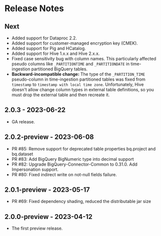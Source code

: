 # Release Notes

## Next

* Added support for Dataproc 2.2.
* Added support for customer-managed encryption key (CMEK).
* Added support for Pig and HCatalog.
* Added support for Hive 1.x.x and Hive 2.x.x.
* Fixed case sensitivity bug with column names. This particularly affected pseudo columns like
  `_PARTITIONTIME` and `_PARTITIONDATE` in time-ingestion partitioned BigQuery tables.
* **Backward-incompatible change:** The type of the `_PARTITION_TIME` pseudo-column in
  time-ingestion partitioned tables was fixed from `timestamp` to `timestamp with local time zone`.
  Unfortunately, Hive doesn't allow change column types in external table definitions, so you must
  drop the external table and then recreate it.

## 2.0.3 - 2023-06-22

* GA release.

## 2.0.2-preview - 2023-06-08

* PR #85: Remove support for deprecated table properties bq.project and bq.dataset
* PR #83: Add BigQuery BigNumeric type into decimal support
* PR #82: Upgrade BigQuery-Connector-Common to 0.31.0. Add Impersonation support.
* PR #80: Fixed indirect write on not-null fields failure.

## 2.0.1-preview - 2023-05-17

* PR #69: Fixed dependency shading, reduced the distributable jar size

## 2.0.0-preview - 2023-04-12

* The first preview release.
